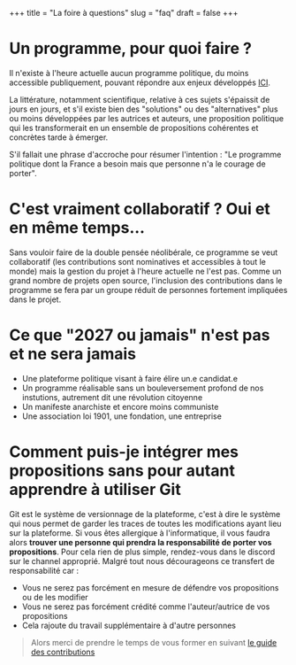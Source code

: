 +++
title = "La foire à questions"
slug = "faq"
draft = false
+++

# Un programme, pour quoi faire ?

Il n'existe à l'heure actuelle aucun programme politique, du moins accessible publiquement, pouvant répondre aux enjeux développés [ICI](@/challenge/index.md).

La littérature, notamment scientifique, relative à ces sujets s'épaissit de jours en jours, et s'il existe bien des "solutions" ou des "alternatives" plus ou moins développées par les autrices et auteurs, une proposition politique qui les transformerait en un ensemble de propositions cohérentes et concrètes tarde à émerger.

S'il fallait une phrase d'accroche pour résumer l'intention : "Le programme politique dont la France a besoin mais que personne n'a le courage de porter".

# C'est vraiment collaboratif ? Oui et en même temps...

Sans vouloir faire de la double pensée néolibérale, ce programme se veut collaboratif (les contributions sont nominatives et accessibles à tout le monde) mais la gestion du projet à l'heure actuelle ne l'est pas. Comme un grand nombre de projets open source, l'inclusion des contributions dans le programme se fera par un groupe réduit de personnes fortement impliquées dans le projet.

# Ce que "2027 ou jamais" **n'est pas et ne sera jamais**

* Une plateforme politique visant à faire élire un.e candidat.e
* Un programme réalisable sans un bouleversement profond de nos instutions, autrement dit une révolution citoyenne
* Un manifeste anarchiste et encore moins communiste
* Une association loi 1901, une fondation, une entreprise

# Comment puis-je intégrer mes propositions sans pour autant apprendre à utiliser Git

Git est le système de versionnage de la plateforme, c'est à dire le système qui nous permet de garder les traces de toutes les modifications ayant lieu sur la plateforme. Si vous êtes allergique à l'informatique, il vous faudra alors **trouver une personne qui prendra la responsabilité de porter vos propositions**. Pour cela rien de plus simple, rendez-vous dans le discord sur le channel approprié.
Malgré tout nous décourageons ce transfert de responsabilité car :
* Vous ne serez pas forcément en mesure de défendre vos propositions ou de les modifier
* Vous ne serez pas forcément crédité comme l'auteur/autrice de vos propositions
* Cela rajoute du travail supplémentaire à d'autre personnes

> Alors merci de prendre le temps de vous former en suivant [le guide des contributions](../../contribute/propositions)
